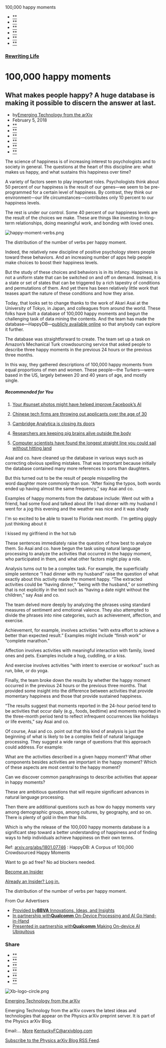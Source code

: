 100,000 happy moments

- [**](https://www.technologyreview.com/s/610159/100000-happy-moments/#)
- [**](https://www.technologyreview.com/s/610159/100000-happy-moments/#)
- [**](https://www.technologyreview.com/s/610159/100000-happy-moments/#)
- [**](https://www.technologyreview.com/s/610159/100000-happy-moments/#)
- [**](https://www.technologyreview.com/s/610159/100000-happy-moments/#)
- [**](https://www.technologyreview.com/s/610159/100000-happy-moments/#)

###   [Rewriting Life](https://www.technologyreview.com/topic/rewriting-life/)

# 100,000 happy moments

## What makes people happy? A huge database is making it possible to discern the answer at last.

- by[Emerging Technology from the arXiv](https://www.technologyreview.com/profile/emerging-technology-from-the-arxiv/)
- February 5, 2018
- [**](https://www.technologyreview.com/s/610159/100000-happy-moments/#)
- [**](https://www.technologyreview.com/s/610159/100000-happy-moments/#)
- [**](https://www.technologyreview.com/s/610159/100000-happy-moments/#)
- [**](https://www.technologyreview.com/s/610159/100000-happy-moments/#)
- [**](https://www.technologyreview.com/s/610159/100000-happy-moments/#)
- [**](https://www.technologyreview.com/s/610159/100000-happy-moments/#)

The science of happiness is of increasing interest to psychologists and to society in general. The questions at the heart of this discipline are: what makes us happy, and what sustains this happiness over time?

A variety of factors seem to play important roles. Psychologists think about 50 percent of our happiness is the result of our genes—we seem to be pre-programmed for a certain level of happiness. By contrast, they think our environment—our life circumstances—contributes only 10 percent to our happiness levels.

The rest is under our control. Some 40 percent of our happiness levels are the result of the choices we make. These are things like investing in long-term relationships, doing meaningful work, and bonding with loved ones.

![happy-moment-verbs.png](../_resources/88e4675e1cccbd69f856322be0af6024.png)

The distribution of the number of verbs per happy moment.

Indeed, the relatively new discipline of positive psychology steers people toward these behaviors. And an increasing number of apps help people make choices to boost their happiness levels.

But the study of these choices and behaviors is in its infancy. Happiness is not a uniform state that can be switched on and off on demand. Instead, it is a state or set of states that can be triggered by a rich tapestry of conditions and permutations of them. And yet there has been relatively little work that teases apart the nature of these conditions and how they arise.

Today, that looks set to change thanks to the work of Akari Asai at the University of Tokyo, in Japan, and colleagues from around the world. These folks have built a database of 100,000 happy moments and begun the challenging task of data mining the contents. And the team has made the database—HappyDB—[publicly available online](https://rit-public.github.io/HappyDB/) so that anybody can explore it further.

The database was straightforward to create. The team set up a task on Amazon’s Mechanical Turk crowdsourcing service that asked people to describe three happy moments in the previous 24 hours or the previous three months.

In this way, they gathered descriptions of 100,000 happy moments from equal proportions of men and women. These people—the Turkers—were based in the US, largely between 20 and 40 years of age, and mostly single.

##### Recommended for You

1. [Your #sunset photos might have helped improve Facebook’s AI](https://www.technologyreview.com/the-download/611070/your-sunset-photos-might-have-helped-improve-facebooks-ai/)

2. [Chinese tech firms are throwing out applicants over the age of 30](https://www.technologyreview.com/the-download/611067/chinese-tech-firms-are-throwing-out-applicants-over-the-age-of-30/)

3. [Cambridge Analytica is closing its doors](https://www.technologyreview.com/the-download/611068/cambridge-analytica-is-closing-its-doors/)

4. [Researchers are keeping pig brains alive outside the body](https://www.technologyreview.com/s/611007/researchers-are-keeping-pig-brains-alive-outside-the-body/)

5. [Computer scientists have found the longest straight line you could sail without hitting land](https://www.technologyreview.com/s/611012/computer-scientists-have-found-the-longest-straight-line-you-could-sail-without-hitting/)

Asai and co. have cleaned up the database in various ways such as correcting obvious spelling mistakes. That was important because initially the database contained many more references to sons than daughters.

But this turned out to be the result of people misspelling the word daughter more commonly than son. “After fixing the typos, both words ended up having almost the same frequency,” say Asai and co.

Examples of happy moments from the database include:
Went out with a friend, had some food and talked about life
I had dinner with my husband
I went for a jog this evening and the weather was nice and it was shady

I'm so excited to be able to travel to Florida next month.  I'm getting giggly just thinking about it

I kissed my girlfriend in the hot tub

These sentences immediately raise the question of how best to analyze them. So Asai and co. have begun the task using natural language processing to analyze the activities that occurred in the happy moment, who participated in them, and what other factors might play a role.

Analysis turns out to be a complex task. For example, the superficially simple sentence “I had dinner with my husband” raise the question of what exactly about this activity made the moment happy. “The extracted activities could be “having dinner,” “being with the husband,” or something that is not explicitly in the text such as “having a date night without the children,” say Asai and co.

The team delved more deeply by analyzing the phrases using standard measures of sentiment and emotional valence. They also attempted to divide the phrases into nine categories, such as achievement, affection, and exercise.

Achievement, for example, involves activities “with extra effort to achieve a better than expected result.” Examples might include “finish work” or “complete marathon.”

Affection involves activities with meaningful interaction with family, loved ones and pets. Examples include a hug, cuddling, or a kiss.

And exercise involves activities “with intent to exercise or workout” such as run, bike, or do yoga.

Finally, the team broke down the results by whether the happy moment occurred in the previous 24 hours or the previous three months. That provided some insight into the difference between activities that provide momentary happiness and those that provide sustained happiness.

“The results suggest that moments reported in the 24-hour period tend to be activities that occur daily (e.g., foods, bedtime) and moments reported in the three-month period tend to reflect infrequent occurrences like holidays or life events,” say Asai and co.

Of course, Asai and co. point out that this kind of analysis is just the beginning of what is likely to be a complex field of natural language processing. They suggest a wide range of questions that this approach could address. For example:

What are the activities described in a given happy moment?
What other components besides activities are important in the happy moment?
Which of these aspects are most central to the happy moment?

Can we discover common paraphrasings to describe activities that appear in happy moments?

These are ambitious questions that will require significant advances in natural language processing.

Then there are additional questions such as how do happy moments vary among demographic groups, among cultures, by geography, and so on. There is plenty of gold in them thar hills.

Which is why the release of the 100,000 happy moments database is a significant step toward a better understanding of happiness and of finding ways to help individuals achieve happiness on their own terms.

Ref: [arxiv.org/abs/1801.07746](http://arxiv.org/abs/1801.07746) : HappyDB: A Corpus of 100,000 Crowdsourced Happy Moments

Want to go ad free? No ad blockers needed.

[Become an Insider](https://ssl.drgnetwork.com/ecom/MTR/app/live/subscriptions?org=MTR&publ=TR&key_code=74WKIAF&type=S)

[Already an Insider? Log in.](https://www.technologyreview.com/auth/login/?redirectTo=%2F%3Futm_medium%3Din_story%26utm_source%3Dtrsite%26utm_campaign%3Dlog_in%26utm_content%3Dversion_1&utm_medium=in_story&utm_source=trsite&utm_campaign=log_in&utm_content=version_1)

The distribution of the number of verbs per happy moment.

From Our Advertisers

- [Provided by**BBVA**  Innovations, Ideas, and Insights](https://www.technologyreview.com/collection/innovations-ideas-and-insights/)
- [In partnership with**Qualcomm**  On-Device Processing and AI Go Hand-in-Hand](https://www.technologyreview.com/s/610421/on-device-processing-and-ai-go-hand-in-hand/)
- [Presented in partnership with**Qualcomm**  Making On-device AI Ubiquitous](https://bit.ly/2pQlUZl)

### Share

- [**](https://www.technologyreview.com/s/610159/100000-happy-moments/#)
- [**](https://www.technologyreview.com/s/610159/100000-happy-moments/#)
- [**](https://www.technologyreview.com/s/610159/100000-happy-moments/#)
- [**](https://www.technologyreview.com/s/610159/100000-happy-moments/#)
- [**](https://www.technologyreview.com/s/610159/100000-happy-moments/#)
- [**](https://www.technologyreview.com/s/610159/100000-happy-moments/#)

![Xb-logo-circle.png](../_resources/7a169dd78c39359f4278c43553cba8f4.png)

[Emerging Technology from the arXiv](https://www.technologyreview.com/profile/emerging-technology-from-the-arxiv/)

Emerging Technology from the arXiv covers the latest ideas and technologies that appear on the Physics arXiv preprint server. It is part of the Physics arXiv Blog.

Email:… [More](https://www.technologyreview.com/s/610159/100000-happy-moments/#)  [KentuckyFC@arxivblog.com](https://www.technologyreview.com/s/610159/100000-happy-moments/mailto:KentuckyFC@arxivblog.com)

[Subscribe to the Physics arXiv Blog RSS Feed](https://www.technologyreview.com/contributor/emerging-technology-from-the-arxiv/rss/).